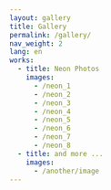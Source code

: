 ```yaml
---
layout: gallery
title: Gallery
permalink: /gallery/
nav_weight: 2
lang: en
works:
  - title: Neon Photos
    images:
      - /neon_1
      - /neon_2
      - /neon_3
      - /neon_4
      - /neon_5
      - /neon_6
      - /neon_7
      - /neon_8
  - title: and more ...
    images:
      - /another/image
---
```

